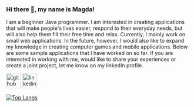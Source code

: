 ### Hi there 👋, my name is Magda!
I am a beginner Java programmer. I am interested in creating applications that will make people's lives easier, respond to their everyday needs, but will also help them fill their free time and relax. Currently, I mainly work on small web applications. In the future, however, I would also like to expand my knowledge in creating computer games and mobile applications. Below are some sample applications that I have worked on so far. If you are interested in working with me, would like to share your experiences or create a joint project, let me know on my linkedIn profile.



[<img src='https://cdn.jsdelivr.net/npm/simple-icons@3.0.1/icons/github.svg' alt='github' height='40'>](https://github.com/magdalenakiewralemanska)  [<img src='https://cdn.jsdelivr.net/npm/simple-icons@3.0.1/icons/linkedin.svg' alt='linkedin' height='40'>](https://www.linkedin.com/in/MagdalenaKiewra-Lemańska/)  

[![Top Langs](https://github-readme-stats.vercel.app/api/top-langs/?username=magdalenakiewralemanska)](https://github.com/anuraghazra/github-readme-stats)

